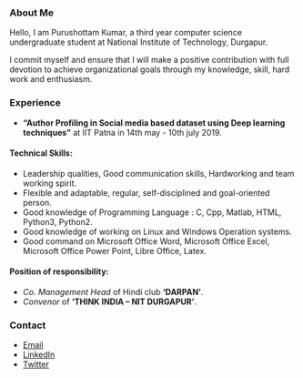 ### About Me


Hello, I am Purushottam Kumar, a third year computer science undergraduate student at National Institute of Technology, Durgapur. 

I commit myself and ensure that I will make a positive contribution with full devotion to achieve organizational goals through my knowledge, skill, hard work and enthusiasm.  

### Experience
- **“Author Profiling in Social media based dataset using Deep learning techniques”** at IIT Patna in 14th may -
10th july 2019.

#### Technical Skills:
- Leadership qualities, Good communication skills, Hardworking and team working spirit.
- Flexible and adaptable, regular, self-disciplined and goal-oriented person.
- Good knowledge of Programming Language : C, Cpp, Matlab, HTML, Python3, Python2.
- Good knowledge of working on Linux and Windows Operation systems.
- Good command on Microsoft Office Word, Microsoft Office Excel, Microsoft Office Power Point,
Libre Office, Latex.

#### Position of responsibility:
- _Co. Management Head_ of Hindi club **‘DARPAN’**.
- _Convenor_ of **‘THINK INDIA – NIT DURGAPUR’**.

### Contact

- [Email](mailto:kumarpurushottam062@gmail.com/)
- [LinkedIn](https://www.linkedin.com/in/purushottam-kumar-29006017a)
- [Twitter](https://twitter.com/Purushottam_nit)
